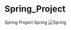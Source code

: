 # Spring_Project
Spring Project
Spring	![Spring](https://img.shields.io/badge/spring-%236DB33F.svg?style=for-the-badge&logo=spring&logoColor=white)
